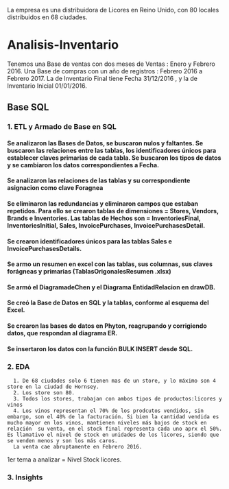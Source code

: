La empresa es una distribuidora de Licores en Reino Unido, con 80 locales distribuidos en 68 ciudades.  

# Analisis-Inventario
Tenemos una Base de ventas con dos meses de Ventas : Enero y Febrero 2016.
Una Base de compras con un año de registros : Febrero 2016 a Febrero 2017.
La de Inventario Final tiene Fecha 31/12/2016 , y la de Inventario Inicial 01/01/2016.
## Base SQL
### 1. ETL y Armado de Base en SQL
   #### Se analizaron las Bases de Datos, se buscaron nulos y faltantes. Se buscaron las relaciones entre las tablas, los identificadores únicos para establecer claves primarias de cada tabla. Se buscaron los tipos de datos y se cambiaron los datos correspondientes a Fecha.
   #### Se analizaron las relaciones de las tablas y su correspondiente asignacion como clave Foragnea
   #### Se eliminaron las redundancias y eliminaron campos que estaban repetidos. Para ello se crearon tablas de dimensiones = Stores, Vendors, Brands e Inventories. Las tablas de Hechos son = InventoriesFinal, InventoriesInitial, Sales, InvoicePurchases, InvoicePurchasesDetail.
   #### Se crearon identificadores únicos para las tablas Sales e InvoicePurchasesDetails.
   #### Se armo un resumen en excel con las tablas, sus columnas, sus claves forágneas y primarias (TablasOrigonalesResumen .xlsx)
   #### Se armó el DiagramadeChen y el Diagrama EntidadRelacion en drawDB.
   #### Se creó la Base de Datos en SQL y la tablas, conforme al esquema del Excel.
   #### Se crearon las bases de datos en Phyton, reagrupando y corrigiendo datos, que respondan al diagrama ER.
   #### Se insertaron los datos con la función BULK INSERT desde SQL.
### 2. EDA
      1. De 68 ciudades solo 6 tienen mas de un store, y lo máximo son 4 store en la ciudad de Hornsey.
      2. Los store son 80.
      3. Todos los stores, trabajan con ambos tipos de productos:licores y vinos
      4. Los vinos representan el 70% de los prodcutos vendidos, sin embargo, son el 40% de la facturación. Si bien la cantidad vendida es mucho mayor en los vinos, mantienen niveles más bajos de stock en relación  su venta, en el stock final representa cada uno aprx el 50%. Es llamativo el nivel de stock en unidades de los licores, siendo que se venden menos y son los más caros. 
      La venta cae abruptamente en Febrero 2016.
      
1er tema a analizar = Nivel Stock licores. 

### 3. Insights
   

   

